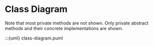 # Class Diagram

Note that most private methods are not shown. Only private abstract methods and their concrete implementations are shown.

:::{uml} class-diagram.puml
